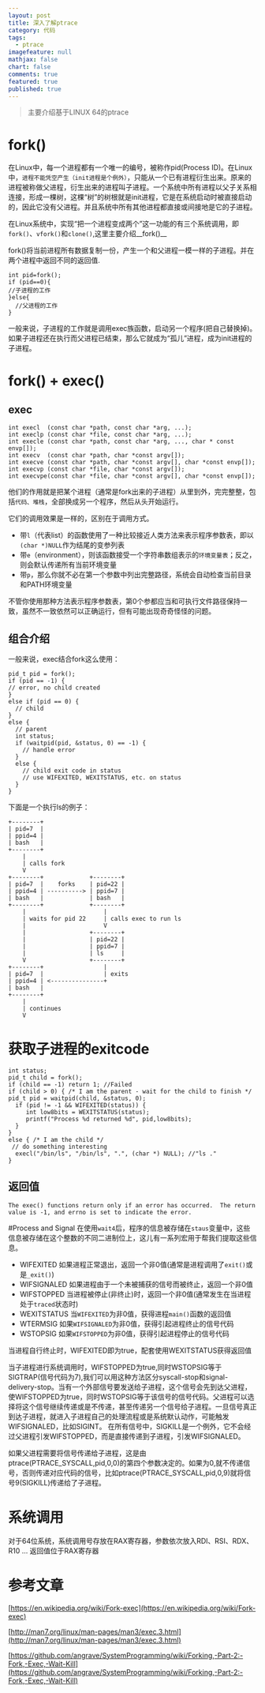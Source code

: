 ```yaml
---
layout: post
title: 深入了解ptrace
category: 代码
tags: 
  - ptrace
imagefeature: null
mathjax: false
chart: false
comments: true
featured: true
published: true
---
```

> 主要介绍基于LINUX 64的ptrace

# fork()
在Linux中，每一个进程都有一个唯一的编号，被称作pid(Process ID)。在Linux中，`进程不能凭空产生（init进程是个例外）`，只能从一个已有进程衍生出来。原来的进程被称做父进程，衍生出来的进程叫子进程。一个系统中所有进程以父子关系相连接，形成一棵树，这棵“树”的树根就是init进程，它是在系统启动时被直接启动的，因此它没有父进程。并且系统中所有其他进程都直接或间接地是它的子进程。

在Linux系统中，实现“把一个进程变成两个”这一功能的有三个系统调用，即`fork()`、`vfork()`和`clone()`,这里主要介绍__fork()__

fork()将当前进程所有数据复制一份，产生一个和父进程一模一样的子进程。并在两个进程中返回不同的返回值.


	int pid=fork();
	if (pid==0){
  	//子进程的工作
	}else{
	  //父进程的工作
	}
	
一般来说，子进程的工作就是调用exec族函数，启动另一个程序(把自己替换掉)。如果子进程还在执行而父进程已结束，那么它就成为“孤儿”进程，成为init进程的子进程。

# fork() + exec()
## exec
	
	int execl  (const char *path, const char *arg, ...);
	int execlp (const char *file, const char *arg, ...);
	int execle (const char *path, const char *arg, ..., char * const envp[]);
	int execv  (const char *path, char *const argv[]);
	int execve (const char *path, char *const argv[], char *const envp[]);
	int execvp (const char *file, char *const argv[]);
	int execvpe(const char *file, char *const argv[], char *const envp[]);
	
他们的作用就是把某个进程（通常是fork出来的子进程）从里到外，完完整整，包括`代码、堆栈`，全部换成另一个程序，然后从头开始运行。

它们的调用效果是一样的，区别在于调用方式。

*	带`l`（代表list）的函数使用了一种比较接近人类方法来表示程序参数表，即以`(char *)NULL`作为结尾的变参列表
*	带`e`（environment），则该函数接受一个字符串数组表示的`环境变量表`；反之，则会默认传递所有当前环境变量
*	带`p`，那么你就不必在第一个参数中列出完整路径，系统会自动检查当前目录和PATH环境变量

不管你使用那种方法表示程序参数表，第0个参都应当和可执行文件路径保持一致，虽然不一致依然可以正确运行，但有可能出现奇奇怪怪的问题。

## 组合介绍
一般来说，exec结合fork这么使用：

	pid_t pid = fork();
	if (pid == -1) {
  	// error, no child created
	}
	else if (pid == 0) {
	  // child
	}
	else {
	  // parent
	  int status;
	  if (waitpid(pid, &status, 0) == -1) {
	    // handle error
	  }
	  else {
	    // child exit code in status
	    // use WIFEXITED, WEXITSTATUS, etc. on status
	  }
	}

下面是一个执行ls的例子：


	+--------+
	| pid=7  |
	| ppid=4 |
	| bash   |
	+--------+
    	|
	    | calls fork
    	V
	+--------+             +--------+
	| pid=7  |    forks    | pid=22 |
	| ppid=4 | ----------> | ppid=7 |
	| bash   |             | bash   |
	+--------+             +--------+
    	|                      |
	    | waits for pid 22     | calls exec to run ls
    	|                      V
	    |                  +--------+
    	|                  | pid=22 |
	    |                  | ppid=7 |
    	|                  | ls     |
	    V                  +--------+
	+--------+                 |
	| pid=7  |                 | exits
	| ppid=4 | <---------------+
	| bash   |
	+--------+
    	|
	    | continues
    	V
   
# 获取子进程的exitcode
	int status;
	pid_t child = fork();
	if (child == -1) return 1; //Failed
	if (child > 0) { /* I am the parent - wait for the child to finish */
  	pid_t pid = waitpid(child, &status, 0);
	  if (pid != -1 && WIFEXITED(status)) {
    	 int low8bits = WEXITSTATUS(status);
	     printf("Process %d returned %d", pid,low8bits);
	  }
	} 
	else { /* I am the child */
	 // do something interesting
	  execl("/bin/ls", "/bin/ls", ".", (char *) NULL); //"ls ."
	}

## 返回值

	The exec() functions return only if an error has occurred.  The return value is -1, and errno is set to indicate the error.
	
#Process and Signal
在使用`wait4`后，程序的信息被存储在`staus`变量中，这些信息被存储在这个整数的不同二进制位上，这儿有一系列宏用于帮我们提取这些信息。

*	WIFEXITED 如果进程正常退出，返回一个非0值(通常是进程调用了`exit()`或是`_exit()`)
*	WIFSIGNALED 如果进程由于一个未被捕获的信号而被终止，返回一个非0值
*	WIFSTOPPED 当进程被停止(非终止)时，返回一个非0值(通常发生在当进程处于`traced`状态时)
*	WEXITSTATUS 当`WIFEXITED`为非0值，获得进程`main()`函数的返回值
*	WTERMSIG 如果`WIFSIGNALED`为非0值，获得引起进程终止的信号代码
*	WSTOPSIG 如果`WIFSTOPPED`为非0值，获得引起进程停止的信号代码

当进程自行终止时，WIFEXITED即为true，配套使用WEXITSTATUS获得返回值

当子进程进行系统调用时，WIFSTOPPED为true,同时WSTOPSIG等于SIGTRAP(信号代码为7),我们可以用这种方法区分syscall-stop和signal-delivery-stop。当有一个外部信号要发送给子进程，这个信号会先到达父进程，使WIFSTOPPED为true，同时WSTOPSIG等于该信号的信号代码。父进程可以选择将这个信号继续传递或是不传递，甚至传递另一个信号给子进程。一旦信号真正到达子进程，就进入子进程自己的处理流程或是系统默认动作，可能触发WIFSIGNALED，比如SIGINT。
在所有信号中，SIGKILL是一个例外，它不会经过父进程引发WIFSTOPPED，而是直接传递到子进程，引发WIFSIGNALED。

如果父进程需要将信号传递给子进程，这是由ptrace(PTRACE_SYSCALL,pid,0,0)的第四个参数决定的。如果为0,就不传递信号，否则传递对应代码的信号，比如ptrace(PTRACE_SYSCALL,pid,0,9)就将信号9(SIGKILL)传递给了子进程。


# 系统调用
对于64位系统，系统调用号存放在RAX寄存器，参数依次放入RDI、RSI、RDX、R10 … 返回值位于RAX寄存器




# 参考文章

[https://en.wikipedia.org/wiki/Fork-exec](https://en.wikipedia.org/wiki/Fork-exec)

[http://man7.org/linux/man-pages/man3/exec.3.html](http://man7.org/linux/man-pages/man3/exec.3.html)

[https://github.com/angrave/SystemProgramming/wiki/Forking,-Part-2:-Fork,-Exec,-Wait-Kill](https://github.com/angrave/SystemProgramming/wiki/Forking,-Part-2:-Fork,-Exec,-Wait-Kill)

	